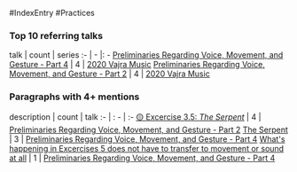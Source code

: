 #IndexEntry #Practices

### Top 10 referring talks
talk | count | series
:- | - |: -
<a data-href="Preliminaries Regarding Voice, Movement, and Gesture - Part 4" href="Preliminaries+Regarding+Voice%2C+Movement%2C+and+Gesture+-+Part+4" class="internal-link" target="_blank" rel="noopener">Preliminaries Regarding Voice, Movement, and Gesture - Part 4</a> | 4 | <a data-href="2020 Vajra Music" href="2020+Vajra+Music" class="internal-link" target="_blank" rel="noopener">2020 Vajra Music</a>
<a data-href="Preliminaries Regarding Voice, Movement, and Gesture - Part 2" href="Preliminaries+Regarding+Voice%2C+Movement%2C+and+Gesture+-+Part+2" class="internal-link" target="_blank" rel="noopener">Preliminaries Regarding Voice, Movement, and Gesture - Part 2</a> | 4 | <a data-href="2020 Vajra Music" href="2020+Vajra+Music" class="internal-link" target="_blank" rel="noopener">2020 Vajra Music</a>

### Paragraphs with 4+ mentions
description | count | talk
:- | : - | :-
<a aria-label-position="top" aria-label="Preliminaries Regarding Voice, Movement, and Gesture - Part 2 > 🟡 Excercise 3 5 _The Serpent_" data-href="Preliminaries Regarding Voice, Movement, and Gesture - Part 2#🟡 Excercise 3 5 _The Serpent_" href="Preliminaries+Regarding+Voice%2C+Movement%2C+and+Gesture+-+Part+2#%F0%9F%9F%A1+Excercise+3+5+_The+Serpent_" class="internal-link" target="_blank" rel="noopener">🟡 Excercise 3.5: _The Serpent_</a> | 4 | <a data-href="Preliminaries Regarding Voice, Movement, and Gesture - Part 2" href="Preliminaries+Regarding+Voice%2C+Movement%2C+and+Gesture+-+Part+2" class="internal-link" target="_blank" rel="noopener">Preliminaries Regarding Voice, Movement, and Gesture - Part 2</a>
<a aria-label-position="top" aria-label="Preliminaries Regarding Voice, Movement, and Gesture - Part 4 > The Serpent" data-href="Preliminaries Regarding Voice, Movement, and Gesture - Part 4#The Serpent" href="Preliminaries+Regarding+Voice%2C+Movement%2C+and+Gesture+-+Part+4#The+Serpent" class="internal-link" target="_blank" rel="noopener">The Serpent</a> | 3 | <a data-href="Preliminaries Regarding Voice, Movement, and Gesture - Part 4" href="Preliminaries+Regarding+Voice%2C+Movement%2C+and+Gesture+-+Part+4" class="internal-link" target="_blank" rel="noopener">Preliminaries Regarding Voice, Movement, and Gesture - Part 4</a>
<a aria-label-position="top" aria-label="Preliminaries Regarding Voice, Movement, and Gesture - Part 4 > Whats happening in Excercises 5 does not have to transfer to movement or sound at all" data-href="Preliminaries Regarding Voice, Movement, and Gesture - Part 4#What's happening in Excercises 5 does not have to transfer to movement or sound at all" href="Preliminaries+Regarding+Voice%2C+Movement%2C+and+Gesture+-+Part+4#What%27s+happening+in+Excercises+5+does+not+have+to+transfer+to+movement+or+sound+at+all" class="internal-link" target="_blank" rel="noopener">What&#x27;s happening in Excercises 5 does not have to transfer to movement or sound at all</a> | 1 | <a data-href="Preliminaries Regarding Voice, Movement, and Gesture - Part 4" href="Preliminaries+Regarding+Voice%2C+Movement%2C+and+Gesture+-+Part+4" class="internal-link" target="_blank" rel="noopener">Preliminaries Regarding Voice, Movement, and Gesture - Part 4</a>

